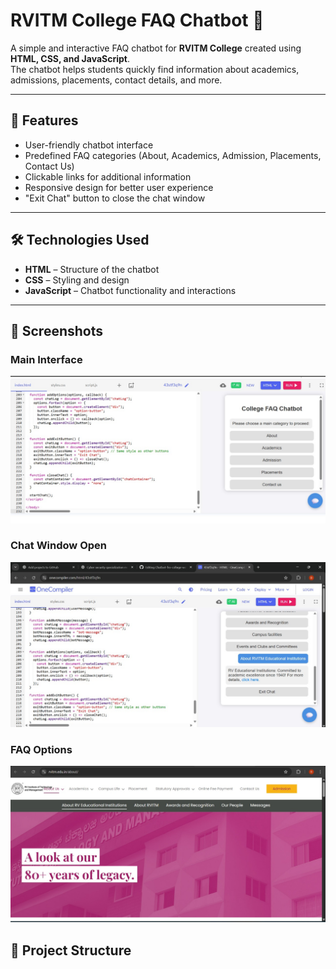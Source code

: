 # RVITM College FAQ Chatbot 💬

A simple and interactive FAQ chatbot for **RVITM College** created using **HTML, CSS, and JavaScript**.  
The chatbot helps students quickly find information about academics, admissions, placements, contact details, and more.  

---

## 🚀 Features
- User-friendly chatbot interface  
- Predefined FAQ categories (About, Academics, Admission, Placements, Contact Us)  
- Clickable links for additional information  
- Responsive design for better user experience  
- "Exit Chat" button to close the chat window  

---

## 🛠️ Technologies Used
- **HTML** – Structure of the chatbot  
- **CSS** – Styling and design  
- **JavaScript** – Chatbot functionality and interactions  

---

## 📸 Screenshots

### Main Interface
![Chatbot Screenshot 1](https://github.com/Disha-Chigarannavar/Chatbot-fro-college-website/blob/main/Chatbot.jpg?raw=true)

### Chat Window Open
![Chatbot Screenshot 2](https://github.com/Disha-Chigarannavar/Chatbot-fro-college-website/blob/main/Chatbot%202.jpg?raw=true)

### FAQ Options
![Chatbot Screenshot 3](https://github.com/Disha-Chigarannavar/Chatbot-fro-college-website/blob/main/Chatbot%203.jpg?raw=true)


## 📂 Project Structure

